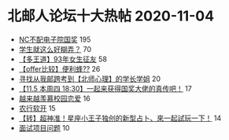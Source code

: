 # 北邮人论坛十大热帖 2020-11-04

- [NC不配电子院国奖](https://bbs.byr.cn/article/Picture/3269076) 195
- [学生就这么好糊弄？](https://bbs.byr.cn/article/Talking/6237889) 70
- [【多王道】93年女生征友](https://bbs.byr.cn/article/Friends/1975935) 58
- [【offer比较】便利蜂??](https://bbs.byr.cn/article/Job/2110079) 26
- [寻找从我邮跨考到【北师心理】的学长学姐](https://bbs.byr.cn/article/BNU/14765) 20
- [【11.5 本周四 18:30】一起来获得国奖大佬的真传吧！](https://bbs.byr.cn/article/Paper/42082) 17
- [越来越羡慕校园恋爱](https://bbs.byr.cn/article/Feeling/3158794) 16
- [农行软开](https://bbs.byr.cn/article/WorkLife/1155401) 15
- [【转】超神准！星座小王子独创的新型占卜、來一起試玩一下！](https://bbs.byr.cn/article/Constellations/326533) 14
- [面试项目问题](https://bbs.byr.cn/article/Java/64676) 10


